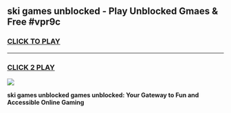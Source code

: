
## ski games unblocked - Play Unblocked Gmaes & Free #vpr9c
<h3>
<a href="https://news.freeplayer.one?title=ski_games_unblocked&ref=24F">CLICK TO PLAY</a></h3>
<hr>

<h3>
<a href="https://news.freeplayer.one?title=ski_games_unblocked&ref=24F">CLICK 2 PLAY</a>
  
</h3>

<a href="https://news.freeplayer.one?title=ski_games_unblocked&ref=24F/"><img src="https://clearcache.store/games.png"></a>


**ski games unblocked games unblocked: Your Gateway to Fun and Accessible Online Gaming**
